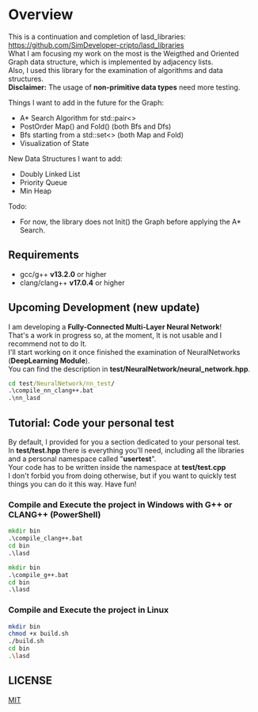# Overview

This is a continuation and completion of lasd_libraries: <https://github.com/SimDeveloper-cripto/lasd_libraries> <br />
What I am focusing my work on the most is the Weigthed and Oriented Graph data structure, which is implemented by adjacency lists. <br />
Also, I used this library for the examination of algorithms and data structures. <br />
__Disclaimer:__ The usage of __non-primitive data types__ need more testing.

Things I want to add in the future for the Graph:

- A* Search Algorithm for std::pair<>
- PostOrder Map() and Fold() (both Bfs and Dfs)
- Bfs starting from a std::set<> (both Map and Fold)
- Visualization of State

New Data Structures I want to add:

- Doubly Linked List
- Priority Queue
- Min Heap

Todo:

- For now, the library does not Init() the Graph before applying the A* Search.

## Requirements

- gcc/g++ __v13.2.0__ or higher
- clang/clang++ __v17.0.4__ or higher

## Upcoming Development (new update)

I am developing a __Fully-Connected Multi-Layer Neural Network__! <br />
That's a work in progress so, at the moment, It is not usable and I recommend not to do It. <br />
I'll start working on it once finished the examination of NeuralNetworks (__DeepLearning Module__).  <br />
You can find the description in __test/NeuralNetwork/neural_network.hpp__. <br />

```bat
cd test/NeuralNetwork/nn_test/
.\compile_nn_clang++.bat
.\nn_lasd
```

## Tutorial: Code your personal test

By default, I provided for you a section dedicated to your personal test. <br />
In __test/test.hpp__ there is everything you'll need, including all the libraries and a personal namespace called "__usertest__". <br />
Your code has to be written inside the namespace at __test/test.cpp__ <br />
I don't forbid you from doing otherwise, but if you want to quickly test things you can do it this way. Have fun! <br />

### Compile and Execute the project in Windows with G++ or CLANG++ (PowerShell)

```bat
mkdir bin
.\compile_clang++.bat
cd bin
.\lasd
```

```bat
mkdir bin
.\compile_g++.bat
cd bin
.\lasd
```

### Compile and Execute the project in Linux

```bash
mkdir bin
chmod +x build.sh
./build.sh
cd bin
.\lasd
```

## LICENSE

[MIT](https://choosealicense.com/licenses/mit/)
